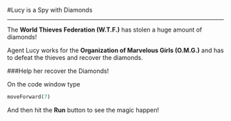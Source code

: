 #Lucy is a Spy with Diamonds
***

The **World Thieves Federation (W.T.F.)** has stolen a huge amount of diamonds!

Agent Lucy works for the **Organization of Marvelous Girls (O.M.G.)** and has to defeat the thieves and recover the diamonds.

###Help her recover the Diamonds!

On the code window type 

```python
moveForward(7)
```

And then hit the **Run** button to see the magic happen!
